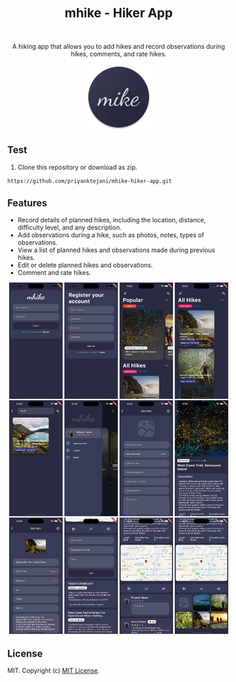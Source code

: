 <h1 align="center">mhike - Hiker App</h1>


<br>

<p align="center">A hiking app that allows you to add hikes and record observations during hikes, comments, and rate hikes.</p>
<div align="center">

<p align="center">
  <img width="150" src="https://github.com/priyanktejani/mhike-hiker-app/blob/master/screenshots/logo.png">
</p>

</div>

## Test
1. Clone this repository or download as zip.

```sh
https://github.com/priyanktejani/mhike-hiker-app.git
``` 

## Features
- Record details of planned hikes, including the location, distance, difficulty level, and any description.
- Add observations during a hike, such as photos, notes, types of observations.
- View a list of planned hikes and observations made during previous hikes.
- Edit or delete planned hikes and observations.
- Comment and rate hikes.


<p align="center">
	<img width=24%; src="https://github.com/priyanktejani/mhike-hiker-app/blob/master/screenshots/login.png">
	<img width=24%; src="https://github.com/priyanktejani/mhike-hiker-app/blob/master/screenshots/signup.png">
    <img width=24%; src="https://github.com/priyanktejani/mhike-hiker-app/blob/master/screenshots/home.png">
	<img width=24%; src="https://github.com/priyanktejani/mhike-hiker-app/blob/master/screenshots/list_hike.png">
    <img width=24%; src="https://github.com/priyanktejani/mhike-hiker-app/blob/master/screenshots/search.png">
    <img width=24%; src="https://github.com/priyanktejani/mhike-hiker-app/blob/master/screenshots/app_drawer.png">
	<img width=24%; src="https://github.com/priyanktejani/mhike-hiker-app/blob/master/screenshots/add_hike.png">
    <img width=24%; src="https://github.com/priyanktejani/mhike-hiker-app/blob/master/screenshots/hike_details.png">
	<img width=24%; src="https://github.com/priyanktejani/mhike-hiker-app/blob/master/screenshots/edit_hike.png">
    <img width=24%; src="https://github.com/priyanktejani/mhike-hiker-app/blob/master/screenshots/observations.png">
    <img width=24%; src="https://github.com/priyanktejani/mhike-hiker-app/blob/master/screenshots/hike_comment.png">
	<img width=24%; src="https://github.com/priyanktejani/mhike-hiker-app/blob/master/screenshots/hike_pictures.png">
</p>

## License
MIT. Copyright (c) [MIT License](./LICENSE).
